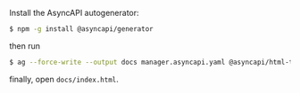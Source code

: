 Install the AsyncAPI autogenerator:

```sh
$ npm -g install @asyncapi/generator
```

then run

```sh
$ ag --force-write --output docs manager.asyncapi.yaml @asyncapi/html-template
```
finally, open `docs/index.html`.
